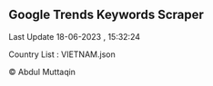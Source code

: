 

## Google Trends Keywords Scraper 
 
Last Update 18-06-2023 , 15:32:24

Country List :
VIETNAM.json



© Abdul Muttaqin 
